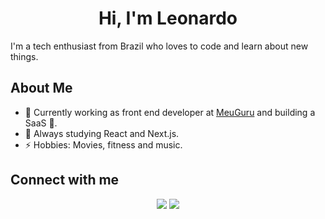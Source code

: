 <h1 align="center">Hi, I'm Leonardo</h1>

<p>I'm a tech enthusiast from Brazil who loves to code and learn about new things.</p>

<h2>About Me</h2>

- 🔭 Currently working as front end developer at [MeuGuru](https://www.meuguru.net/) and building a SaaS 🤫.
- 🌱 Always studying React and Next.js.
- ⚡️ Hobbies: Movies, fitness and music.

<h2>Connect with me</h2>

 <div align="center">
  <a href="https://www.linkedin.com/in/lramos33/" target="_blank"><img src="https://img.shields.io/badge/-LinkedIn-20232A?style=for-the-badge&logo=linkedin&logoColor=white" target="_blank"></a>
<!--   <a href="https://lramos33-portfolio.herokuapp.com/" target="_blank"><img src="https://img.shields.io/badge/-Portfolio-20232A?style=for-the-badge&logo=heroku&logoColor=white" target="_blank"></a> -->
  <a href = "mailto:oliveira.leonardo3004@gmail.com"><img src="https://img.shields.io/badge/Gmail-20232A?style=for-the-badge&logo=gmail&logoColor=white" target="_blank"></a>
</div>
